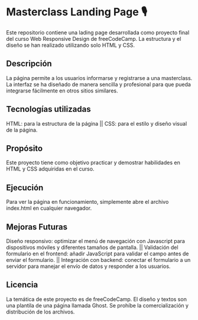 # Masterclass Landing Page 🎙️
Este repositorio contiene una lading page desarrollada como proyecto final del curso Web Responsive Design de freeCodeCamp. La estructura y el diseño se han realizado utilizando solo HTML y CSS.

## Descripción
La página permite a los usuarios informarse  y registrarse a una masterclass. La interfaz se ha diseñado de manera sencilla y profesional para que pueda integrarse fácilmente en otros sitios similares.

## Tecnologías utilizadas
HTML: para la estructura de la página || CSS: para el estilo y diseño visual de la página.

## Propósito
Este proyecto tiene como objetivo practicar y demostrar habilidades en HTML y CSS adquiridas en el curso.

## Ejecución
Para ver la página en funcionamiento, simplemente abre el archivo index.html en cualquier navegador.

## Mejoras Futuras
Diseño responsivo: optimizar el menú de navegación con Javascript para dispositivos móviles y diferentes tamaños de pantalla. || Validación del formulario en el frontend: añadir JavaScript para validar el campo antes de enviar el formulario. || Integración con backend: conectar el formulario a un servidor para manejar el envío de datos y responder a los usuarios.

## Licencia
La temática de este proyecto es de freeCodeCamp. El diseño y textos son una plantila de una página llamada Ghost. Se prohíbe la comercialización y distribución de los archivos.

